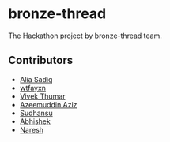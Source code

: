 # bronze-thread

The Hackathon project by bronze-thread team.

## Contributors
* <a href="https://github.com/AliaSadiq" target="_blank">Alia Sadiq</a>
* <a href="https://github.com/wtfayxn" target="_blank">wtfayxn</a>
* <a href="https://github.com/mrvivekthumar" target="_blank">Vivek Thumar</a>
* <a href="https://github.com/azeemuddinaziz" target="_blank">Azeemuddin Aziz</a>
* <a href="https://github.com/sudhansubhushanmishra" target="_blank">Sudhansu</a>
* <a href="https://github.com/3x10RaiseTo8" target="_blank">Abhishek</a>
* <a href="https://github.com/knaresh10" target="_blank">Naresh</a>

